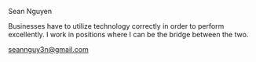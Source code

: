 Sean Nguyen

Businesses have to utilize technology correctly in order to perform excellently. I work in positions where I can be the bridge between the two.

seannguy3n@gmail.com
